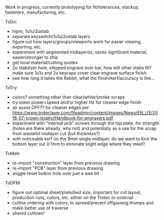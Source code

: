 Work in progress, currently prototyping for fit/tolerances, stackup, fasteners, manufacturing, etc.

ToDo:
- hipro, 1u1u/2ustab
- separate keyswitch/1u1u/2ustab layers
- figure out how layers/groups/viewports work for easier viewing, exporting, etc.
- experiment with segmented midlayer(s), saves significant material, easier/stronger to ship
- get local material/cutting quotes
- 2u stabilizer hole, stepped engrave over bar, how will other stabs fit? make sure 1u1u and 2u keycaps cover clear engrave surface finish
- see how long it takes the Rabbit, what the finish/kerf/accuracy is like...

ToTry:
- colors? something other than clear/white/smoke scraps
- try lower power+speed and/or higher Hz for cleaner edge finish
- air assist OFF?? for cleaner edges per https://www.troteclaser.com/fileadmin/content/images/News/EN_US/2016-07-crown-trophy/Handbook-for-engravers.pdf
- experiment with "internal pcb" screws through the top plate, for strength (holes are there already, why not) and potentially as a use for the scrap from wasteful midlayer cut (but thickness?)
- with noticeable kerf on the 9mm single midlayer, do we want to kick the bottom layer out 0.?mm to eliminate slight edge where they meet?

ToMeh:
- re-import "construction" layer from previous drawing
- re-import "PCB" layer from previous drawing
- wiggle reset button hole over just a wee bit

ToDFM:
- figure out optimal sheet/plate/bed size, important for cut layout, production runs, colors, etc. either on the Trotec or external
- cutline ordering with colors, to spread/prevent offgassing thumps and make better use of traverse
- shared cutlines!
